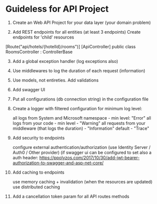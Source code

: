 # Guideless for API Project
1. Create an Web API Project for your data layer (your domain problem)


2. Add REST endpoints for all entities (at least 3 endpoints)
Create endpoints for 'child' resources

[Route("api/hotels/{hotelId}/rooms")]
[ApiController]
public class RoomsController : ControllerBase

3. Add a global exception handler (log exceptions also)

4. Use middlewares to log the duration of each request (information)
5. Use models, not entireties. Add validations
6. Add swagger UI

7. Put all configurations (db connection string) in the configuration file

8. Create a logger with filtered configuration for minimum log level:

    all logs from System and Microsoft namespace - min level: "Error"
    all logs from your code - min level - "Warning"
    all requests from your middleware (that logs the duration) - "Information"
    default - "Trace"

9. Add security to endpoints

    configure external authentication/authorization (use Identity Server / Auth0 / Other provider) (if
    swagger ui can be configured to set also a auth header: https://ppolyzos.com/2017/10/30/add-jwt-bearer-authorization-to-swagger-and-asp-net-core/

10. Add caching to endpoints

    use memory caching + invalidation (when the resources are updated)
    use distributed caching

11. Add a cancellation token param for all API routes methods
